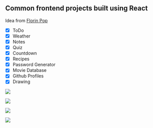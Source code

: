 ## Common frontend projects built using React

Idea from [Florin Pop](https://www.youtube.com/watch?v=dtKciwk_si4)

- [x] ToDo
- [x] Weather
- [x] Notes
- [x] Quiz
- [x] Countdown
- [x] Recipes
- [x] Password Generator
- [x] Movie Database
- [x] Github Profiles
- [x] Drawing

![](https://i.imgur.com/lx2uYBb.png)

![](https://i.imgur.com/bwzVdJq.png)

![](https://i.imgur.com/UvY7ixl.png)

![](https://i.imgur.com/rFjOViN.png)
